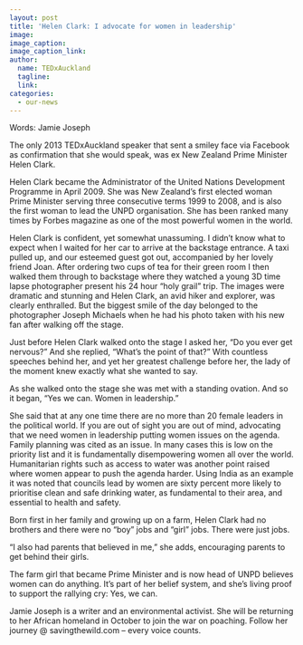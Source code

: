 ```yaml
---
layout: post
title: 'Helen Clark: I advocate for women in leadership'
image:
image_caption:
image_caption_link:
author:
  name: TEDxAuckland
  tagline:
  link:
categories:
  - our-news
---
```

Words: Jamie Joseph

The only 2013 TEDxAuckland speaker that sent a smiley face via Facebook as confirmation that she would speak, was ex New Zealand Prime Minister Helen Clark.

Helen Clark became the Administrator of the United Nations Development Programme in April 2009. She was New Zealand’s first elected woman Prime Minister serving three consecutive terms 1999 to 2008, and is also the first woman to lead the UNPD organisation. She has been ranked many times by Forbes magazine as one of the most powerful women in the world.

Helen Clark is confident, yet somewhat unassuming. I didn’t know what to expect when I waited for her car to arrive at the backstage entrance. A taxi pulled up, and our esteemed guest got out, accompanied by her lovely friend Joan. After ordering two cups of tea for their green room I then walked them through to backstage where they watched a young 3D time lapse photographer present his 24 hour “holy grail” trip. The images were dramatic and stunning and Helen Clark, an avid hiker and explorer, was clearly enthralled. But the biggest smile of the day belonged to the photographer Joseph Michaels when he had his photo taken with his new fan after walking off the stage.

Just before Helen Clark walked onto the stage I asked her, “Do you ever get nervous?” And she replied, “What’s the point of that?” With countless speeches behind her, and yet her greatest challenge before her, the lady of the moment knew exactly what she wanted to say.

As she walked onto the stage she was met with a standing ovation. And so it began, “Yes we can. Women in leadership.”

She said that at any one time there are no more than 20 female leaders in the political world. If you are out of sight you are out of mind, advocating that we need women in leadership putting women issues on the agenda. Family planning was cited as an issue. In many cases this is low on the priority list and it is fundamentally disempowering women all over the world. Humanitarian rights such as access to water was another point raised where women appear to push the agenda harder. Using India as an example it was noted that councils lead by women are sixty percent more likely to prioritise clean and safe drinking water, as fundamental to their area, and essential to health and safety.

Born first in her family and growing up on a farm, Helen Clark had no brothers and there were no “boy” jobs and “girl” jobs. There were just jobs.

“I also had parents that believed in me,” she adds, encouraging parents to get behind their girls.

The farm girl that became Prime Minister and is now head of UNPD believes women can do anything. It’s part of her belief system, and she’s living proof to support the rallying cry: Yes, we can.

Jamie Joseph is a writer and an environmental activist. She will be returning to her African homeland in October to join the war on poaching. Follow her journey @ savingthewild.com – every voice counts.
